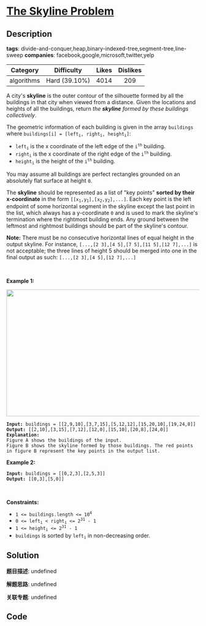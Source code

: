 # [The Skyline Problem](https://leetcode.com/problems/the-skyline-problem/description/)

## Description

**tags**: divide-and-conquer,heap,binary-indexed-tree,segment-tree,line-sweep
**companies**: facebook,google,microsoft,twitter,yelp

| Category | Difficulty | Likes | Dislikes |
| :------: | :--------: | :---: | :------: |
| algorithms | Hard (39.10%) | 4014 | 209 |

<p>A city&#39;s <strong>skyline</strong> is the outer contour of the silhouette formed by all the buildings in that city when viewed from a distance. Given the locations and heights of all the buildings, return <em>the <strong>skyline</strong> formed by these buildings collectively</em>.</p>

<p>The geometric information of each building is given in the array <code>buildings</code> where <code>buildings[i] = [left<sub>i</sub>, right<sub>i</sub>, height<sub>i</sub>]</code>:</p>

<ul>
	<li><code>left<sub>i</sub></code> is the x coordinate of the left edge of the <code>i<sup>th</sup></code> building.</li>
	<li><code>right<sub>i</sub></code> is the x coordinate of the right edge of the <code>i<sup>th</sup></code> building.</li>
	<li><code>height<sub>i</sub></code> is the height of the <code>i<sup>th</sup></code> building.</li>
</ul>

<p>You may assume all buildings are perfect rectangles grounded on an absolutely flat surface at height <code>0</code>.</p>

<p>The <strong>skyline</strong> should be represented as a list of &quot;key points&quot; <strong>sorted by their x-coordinate</strong> in the form <code>[[x<sub>1</sub>,y<sub>1</sub>],[x<sub>2</sub>,y<sub>2</sub>],...]</code>. Each key point is the left endpoint of some horizontal segment in the skyline except the last point in the list, which always has a y-coordinate <code>0</code> and is used to mark the skyline&#39;s termination where the rightmost building ends. Any ground between the leftmost and rightmost buildings should be part of the skyline&#39;s contour.</p>

<p><b>Note:</b> There must be no consecutive horizontal lines of equal height in the output skyline. For instance, <code>[...,[2 3],[4 5],[7 5],[11 5],[12 7],...]</code> is not acceptable; the three lines of height 5 should be merged into one in the final output as such: <code>[...,[2 3],[4 5],[12 7],...]</code></p>

<p>&nbsp;</p>
<p><strong>Example 1:</strong></p>
<img alt="" src="https://assets.leetcode.com/uploads/2020/12/01/merged.jpg" style="width: 800px; height: 331px;" />
<pre><code><strong>Input:</strong> buildings = [[2,9,10],[3,7,15],[5,12,12],[15,20,10],[19,24,8]]
<strong>Output:</strong> [[2,10],[3,15],[7,12],[12,0],[15,10],[20,8],[24,0]]
<strong>Explanation:</strong>
Figure A shows the buildings of the input.
Figure B shows the skyline formed by those buildings. The red points in figure B represent the key points in the output list.</code></pre>

<p><strong>Example 2:</strong></p>

<pre><code><strong>Input:</strong> buildings = [[0,2,3],[2,5,3]]
<strong>Output:</strong> [[0,3],[5,0]]</code></pre>

<p>&nbsp;</p>
<p><strong>Constraints:</strong></p>

<ul>
	<li><code>1 &lt;= buildings.length &lt;= 10<sup>4</sup></code></li>
	<li><code>0 &lt;= left<sub>i</sub> &lt; right<sub>i</sub> &lt;= 2<sup>31</sup> - 1</code></li>
	<li><code>1 &lt;= height<sub>i</sub> &lt;= 2<sup>31</sup> - 1</code></li>
	<li><code>buildings</code> is sorted by <code>left<sub>i</sub></code> in&nbsp;non-decreasing order.</li>
</ul>

## Solution

**题目描述**: undefined

**解题思路**: undefined

**关联专题**: undefined

## Code
